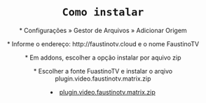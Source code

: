 <html>
<head>
<title>FaustinoTV</title>
<meta name="viewport" content="width=device-width, initial-scale=1.0"/>
<meta charset="UTF-8">
<link rel="stylesheet" href="style.css">
<link rel="stylesheet" href="https://www.w3schools.com/w3css/4/w3.css">
</head>
<body>
<center>
<div class="w3-display-middle">
<h1 class="w3-jumbo w3-animate-top w3-center"><code>Como instalar</code></h1>
<p>* Configurações » Gestor de Arquivos » Adicionar Origem
<p>* Informe o endereço: http://faustinotv.cloud e o nome FaustinoTV
<p>* Em addons, escolher a opção instalar por aquivo zip
<p>* Escolher a fonte FuastinoTV e instalar o arqivo plugin.video.faustinotv.matrix.zip
<li><a href="plugin.video.faustinotv.matrix.zip">plugin.video.faustinotv.matrix.zip</a></li>
